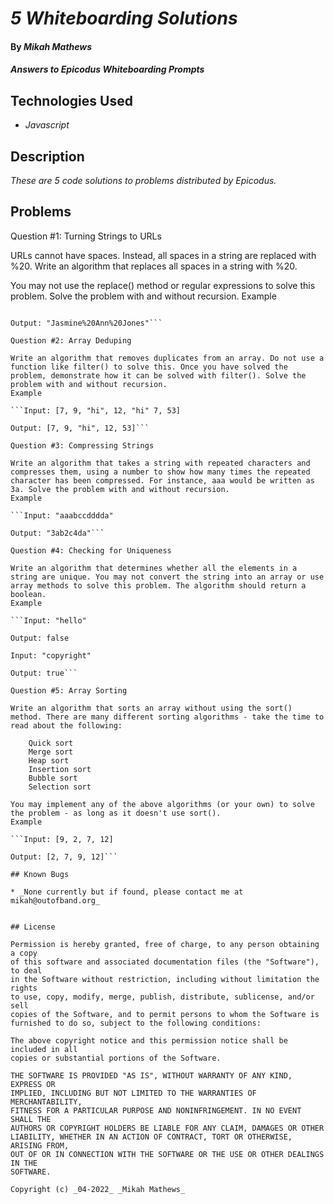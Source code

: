 # _5 Whiteboarding Solutions_

#### By _**Mikah Mathews**_

#### _Answers to Epicodus Whiteboarding Prompts_

## Technologies Used

* _Javascript_

## Description

_These are 5 code solutions to problems distributed by Epicodus._

## Problems
Question #1: Turning Strings to URLs

URLs cannot have spaces. Instead, all spaces in a string are replaced with %20. Write an algorithm that replaces all spaces in a string with %20.

You may not use the replace() method or regular expressions to solve this problem. Solve the problem with and without recursion.
Example

```Input: "Jasmine Ann Jones"

Output: "Jasmine%20Ann%20Jones"```

Question #2: Array Deduping

Write an algorithm that removes duplicates from an array. Do not use a function like filter() to solve this. Once you have solved the problem, demonstrate how it can be solved with filter(). Solve the problem with and without recursion.
Example

```Input: [7, 9, "hi", 12, "hi" 7, 53]

Output: [7, 9, "hi", 12, 53]```

Question #3: Compressing Strings

Write an algorithm that takes a string with repeated characters and compresses them, using a number to show how many times the repeated character has been compressed. For instance, aaa would be written as 3a. Solve the problem with and without recursion.
Example

```Input: "aaabccdddda"

Output: "3ab2c4da"```

Question #4: Checking for Uniqueness

Write an algorithm that determines whether all the elements in a string are unique. You may not convert the string into an array or use array methods to solve this problem. The algorithm should return a boolean.
Example

```Input: "hello"

Output: false

Input: "copyright"

Output: true```

Question #5: Array Sorting

Write an algorithm that sorts an array without using the sort() method. There are many different sorting algorithms - take the time to read about the following:

    Quick sort
    Merge sort
    Heap sort
    Insertion sort
    Bubble sort
    Selection sort

You may implement any of the above algorithms (or your own) to solve the problem - as long as it doesn't use sort().
Example

```Input: [9, 2, 7, 12]

Output: [2, 7, 9, 12]```

## Known Bugs

* _None currently but if found, please contact me at mikah@outofband.org_


## License

Permission is hereby granted, free of charge, to any person obtaining a copy
of this software and associated documentation files (the "Software"), to deal
in the Software without restriction, including without limitation the rights
to use, copy, modify, merge, publish, distribute, sublicense, and/or sell
copies of the Software, and to permit persons to whom the Software is
furnished to do so, subject to the following conditions:

The above copyright notice and this permission notice shall be included in all
copies or substantial portions of the Software.

THE SOFTWARE IS PROVIDED "AS IS", WITHOUT WARRANTY OF ANY KIND, EXPRESS OR
IMPLIED, INCLUDING BUT NOT LIMITED TO THE WARRANTIES OF MERCHANTABILITY,
FITNESS FOR A PARTICULAR PURPOSE AND NONINFRINGEMENT. IN NO EVENT SHALL THE
AUTHORS OR COPYRIGHT HOLDERS BE LIABLE FOR ANY CLAIM, DAMAGES OR OTHER
LIABILITY, WHETHER IN AN ACTION OF CONTRACT, TORT OR OTHERWISE, ARISING FROM,
OUT OF OR IN CONNECTION WITH THE SOFTWARE OR THE USE OR OTHER DEALINGS IN THE
SOFTWARE.

Copyright (c) _04-2022_ _Mikah Mathews_